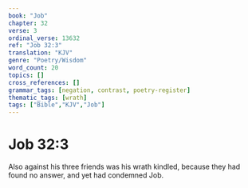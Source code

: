 ```yaml
---
book: "Job"
chapter: 32
verse: 3
ordinal_verse: 13632
ref: "Job 32:3"
translation: "KJV"
genre: "Poetry/Wisdom"
word_count: 20
topics: []
cross_references: []
grammar_tags: [negation, contrast, poetry-register]
thematic_tags: [wrath]
tags: ["Bible","KJV","Job"]
---
```


# Job 32:3

Also against his three friends was his wrath kindled, because they had found no answer, and yet had condemned Job.

